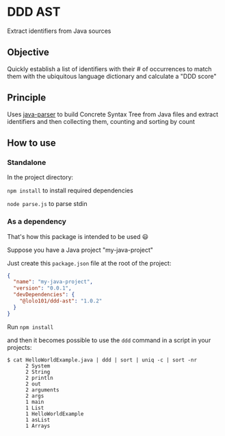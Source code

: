 # DDD AST
Extract identifiers from Java sources

## Objective
Quickly establish a list of identifiers with their # of occurrences to match them with the ubiquitous language 
dictionary and calculate a "DDD score"

## Principle
Uses [java-parser](https://github.com/jhipster/prettier-java/tree/master/packages/java-parser) to build Concrete Syntax 
Tree from Java files and extract identifiers and then collecting them, counting and sorting by count

## How to use

### Standalone

In the project directory:

`npm install` to install required dependencies

`node parse.js` to parse stdin

### As a dependency

That's how this package is intended to be used 😃

Suppose you have a Java project "my-java-project"

Just create this `package.json` file at the root of the project:

```json
{
  "name": "my-java-project",
  "version": "0.0.1",
  "devDependencies": {
    "@lolo101/ddd-ast": "1.0.2"
  }
}
```
Run `npm install`

and then it becomes possible to use the `ddd` command in a script in your projects:

```shell
$ cat HelloWorldExample.java | ddd | sort | uniq -c | sort -nr
      2 System
      2 String
      2 println
      2 out
      2 arguments
      2 args
      1 main
      1 List
      1 HelloWorldExample
      1 asList
      1 Arrays
```
